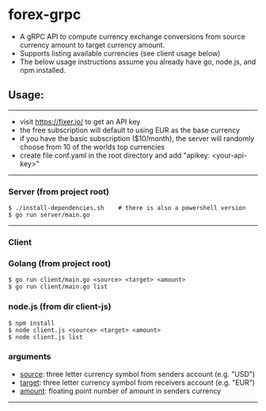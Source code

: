 # forex-grpc
* A gRPC API to compute currency exchange conversions from source currency amount to target currency amount.
* Supports listing available currencies (see client usage below)
* The below usage instructions assume you already have go, node.js, and npm installed.

## Usage:
---
* visit https://fixer.io/ to get an API key
* the free subscription will default to using EUR as the base currency
* if you have the basic subscription ($10/month), the server will randomly choose from 10 of the worlds top currencies
* create file conf.yaml in the root directory and add "apikey: \<your-api-key>"
---
### Server (from project root)
    $ ./install-dependencies.sh    # there is also a powershell version
    $ go run server/main.go
---
### Client
### Golang (from project root)
    $ go run client/main.go <source> <target> <amount>
    $ go run client/main.go list

### node.js (from dir client-js)
    $ npm install
    $ node client.js <source> <target> <amount>
    $ node client.js list

### arguments
* <span style="text-decoration: underline">source</span>: three letter currency symbol from senders account (e.g. "USD")
* <span style="text-decoration: underline">target</span>: three letter currency symbol from receivers account (e.g. "EUR")
* <span style="text-decoration: underline">amount</span>: floating point number of amount in senders currency
---
